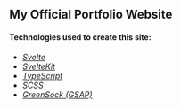 ## My Official Portfolio Website

#### Technologies used to create this site:
- *[Svelte](https://svelte.dev/)*
- *[SvelteKit](https://kit.svelte.dev/)*
- *[TypeScript](https://www.typescriptlang.org/)*
- *[SCSS](https://sass-lang.com/)*
- *[GreenSock (GSAP)](https://greensock.com/gsap/)*
